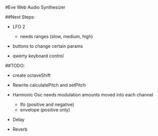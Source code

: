 #Eve Web Audio Synthesizer

##Next Steps:
* LFO 2
  * needs ranges (slow, medium, high)

* buttons to change certain params

* qwerty keyboard control


##TODO:
* create octaveShift

* Rewrite calculatePitch and setPitch

* Harmonic Osc needs modulation amounts moved into each channel
  * lfo (positive and negative)
  * envelope (positive only)

* Delay

* Reverb
